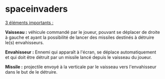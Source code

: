 # spaceinvaders

<u>3 éléments importants : </u>

  <b>Vaisseau :</b> véhicule commandé par le joueur, pouvant se déplacer de droite à gauche et ayant la possibilité de lancer des missiles destinés à détruire le(s) envahisseurs.

  <b>Envahisseur :</b> Ennemi qui apparaît à l'écran, se déplace automatiquement et qui doit être détruit par un missile lancé depuis le vaisseau du joueur.

 <b>Missile :</b> projectile envoyé à la verticale par le vaisseau vers l'envahisseur dans le but de le détruire.
